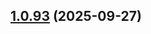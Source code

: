 ## [1.0.93](https://github.com/easynet-world/7134-easy-mcp-server/compare/v1.0.92...v1.0.93) (2025-09-27)
